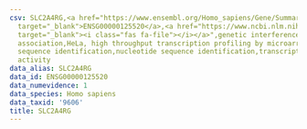 ```yaml
---
csv: SLC2A4RG,<a href="https://www.ensembl.org/Homo_sapiens/Gene/Summary?db=core;g=ENSG00000125520"
  target="_blank">ENSG00000125520</a>,<a href="https://www.ncbi.nlm.nih.gov/pubmed/17216044"
  target="_blank"><i class="fas fa-file"></i></a>",genetic interference,functional
  association,HeLa, high throughput transcription profiling by microarray,nucleotide
  sequence identification,nucleotide sequence identification,transcriptional regulation,up-regulates
  activity
data_alias: SLC2A4RG
data_id: ENSG00000125520
data_numevidence: 1
data_species: Homo sapiens
data_taxid: '9606'
title: SLC2A4RG
---
```

